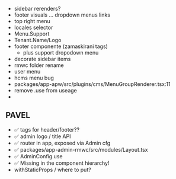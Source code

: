 - sidebar rerenders?
- footer visuals ... dropdown menus links
- top right menu
- locales selector
- Menu.Support
- Tenant.Name/Logo
- footer componente (zamaskirani tags)
  - plus support dropodown menu
- decorate sidebar items
- rmwc folder rename
- user menu
- hcms menu bug
- packages/app-apw/src/plugins/cms/MenuGroupRenderer.tsx:11
- remove .use from useage
- 
## PAVEL

- ✅ tags for header/footer??
- ✅ admin logo / title API
- ✅ router in app, exposed via Admin cfg
- ✅ packages/app-admin-rmwc/src/modules/Layout.tsx
- ✅ AdminConfig.use
- ✅ Missing <SecurityProvider> in the component hierarchy!
- withStaticProps / where to put?
